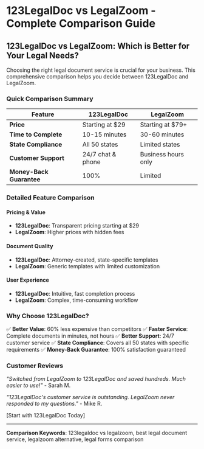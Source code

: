 # 123LegalDoc vs LegalZoom - Complete Comparison Guide

## 123LegalDoc vs LegalZoom: Which is Better for Your Legal Needs?

Choosing the right legal document service is crucial for your business. This comprehensive comparison helps you decide between 123LegalDoc and LegalZoom.

### Quick Comparison Summary

| Feature | 123LegalDoc | LegalZoom |
|---------|-------------|-----------|
| **Price** | Starting at $29 | Starting at $79+ |
| **Time to Complete** | 10-15 minutes | 30-60 minutes |
| **State Compliance** | All 50 states | Limited states |
| **Customer Support** | 24/7 chat & phone | Business hours only |
| **Money-Back Guarantee** | 100% | Limited |

### Detailed Feature Comparison

#### Pricing & Value
- **123LegalDoc**: Transparent pricing starting at $29
- **LegalZoom**: Higher prices with hidden fees

#### Document Quality
- **123LegalDoc**: Attorney-created, state-specific templates
- **LegalZoom**: Generic templates with limited customization

#### User Experience
- **123LegalDoc**: Intuitive, fast completion process
- **LegalZoom**: Complex, time-consuming workflow

### Why Choose 123LegalDoc?

✅ **Better Value**: 60% less expensive than competitors
✅ **Faster Service**: Complete documents in minutes, not hours
✅ **Better Support**: 24/7 customer service
✅ **State Compliance**: Covers all 50 states with specific requirements
✅ **Money-Back Guarantee**: 100% satisfaction guaranteed

### Customer Reviews

*"Switched from LegalZoom to 123LegalDoc and saved hundreds. Much easier to use!"* - Sarah M.

*"123LegalDoc's customer service is outstanding. LegalZoom never responded to my questions."* - Mike R.

[Start with 123LegalDoc Today]

---

**Comparison Keywords**: 123legaldoc vs legalzoom, best legal document service, legalzoom alternative, legal forms comparison
